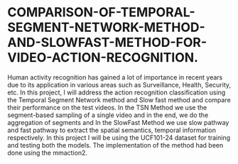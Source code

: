 # COMPARISON-OF-TEMPORAL-SEGMENT-NETWORK-METHOD-AND-SLOWFAST-METHOD-FOR-VIDEO-ACTION-RECOGNITION.
Human activity recognition has gained a lot of importance in recent years due to its application in various areas such as Surveillance, Health, Security, etc. In this project, I will address the action recognition classification using the Temporal Segment Network method and Slow fast method and compare their performance on the test videos. In the TSN Method we use the segment-based sampling of a single video and in the end, we do the aggregation of segments and In the SlowFast Method we use slow pathway and fast pathway to extract the spatial semantics, temporal information respectively. In this project I will be using the UCF101-24 dataset for training and testing both the models. The implementation of the method had been done using the mmaction2.

